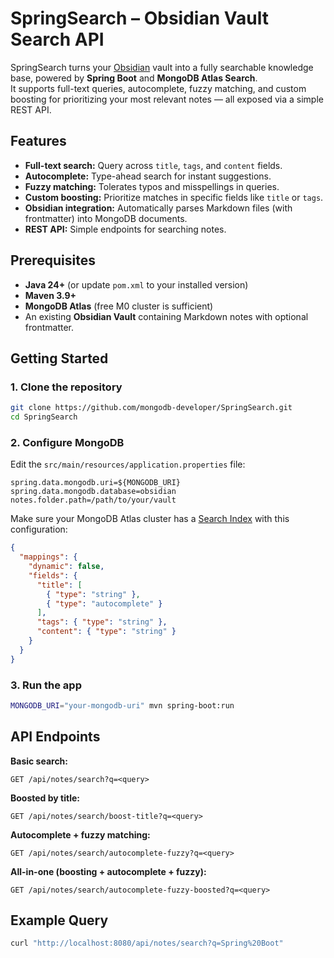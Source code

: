 # SpringSearch – Obsidian Vault Search API

SpringSearch turns your [Obsidian](https://obsidian.md/) vault into a fully searchable knowledge base, powered by **Spring Boot** and **MongoDB Atlas Search**.  
It supports full-text queries, autocomplete, fuzzy matching, and custom boosting for prioritizing your most relevant notes — all exposed via a simple REST API.

## Features
- **Full-text search:** Query across `title`, `tags`, and `content` fields.
- **Autocomplete:** Type-ahead search for instant suggestions.
- **Fuzzy matching:** Tolerates typos and misspellings in queries.
- **Custom boosting:** Prioritize matches in specific fields like `title` or `tags`.
- **Obsidian integration:** Automatically parses Markdown files (with frontmatter) into MongoDB documents.
- **REST API:** Simple endpoints for searching notes.

## Prerequisites
- **Java 24+** (or update `pom.xml` to your installed version)
- **Maven 3.9+**
- **MongoDB Atlas** (free M0 cluster is sufficient)
- An existing **Obsidian Vault** containing Markdown notes with optional frontmatter.

## Getting Started

### 1. Clone the repository
```bash
git clone https://github.com/mongodb-developer/SpringSearch.git
cd SpringSearch
````

### 2. Configure MongoDB

Edit the `src/main/resources/application.properties` file:

```properties
spring.data.mongodb.uri=${MONGODB_URI}
spring.data.mongodb.database=obsidian
notes.folder.path=/path/to/your/vault
```

Make sure your MongoDB Atlas cluster has a [Search Index](https://www.mongodb.com/docs/atlas/atlas-search/index-definitions/) with this configuration:

```json
{
  "mappings": {
    "dynamic": false,
    "fields": {
      "title": [
        { "type": "string" },
        { "type": "autocomplete" }
      ],
      "tags": { "type": "string" },
      "content": { "type": "string" }
    }
  }
}
```

### 3. Run the app

```bash
MONGODB_URI="your-mongodb-uri" mvn spring-boot:run
```

## API Endpoints

**Basic search:**

```
GET /api/notes/search?q=<query>
```

**Boosted by title:**

```
GET /api/notes/search/boost-title?q=<query>
```

**Autocomplete + fuzzy matching:**

```
GET /api/notes/search/autocomplete-fuzzy?q=<query>
```

**All-in-one (boosting + autocomplete + fuzzy):**

```
GET /api/notes/search/autocomplete-fuzzy-boosted?q=<query>
```

## Example Query

```bash
curl "http://localhost:8080/api/notes/search?q=Spring%20Boot"
```

